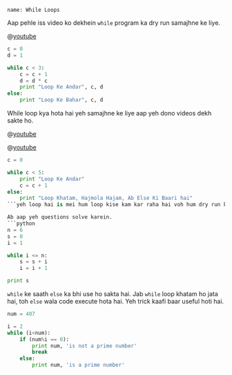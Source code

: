 ```ngMeta
name: While Loops
```

Aap pehle iss video ko dekhein `while` program ka dry run samajhne ke liye. 

@[youtube](https://www.youtube.com/watch?v=s_7YgktIJFo)

```python
c = 0
d = 1

while c < 3:
    c = c + 1
    d = d * c
    print "Loop Ke Andar", c, d
else:
    print "Loop Ke Bahar", c, d
```

While loop kya hota hai yeh samajhne ke liye aap yeh dono videos dekh sakte ho.  

@[youtube](https://www.youtube.com/watch?v=efg169eYEqo)

@[youtube](https://www.youtube.com/watch?v=oG_jCqPVJYA)

```python
c = 0

while c < 5:
    print "Loop Ke Andar"
    c = c + 1
else:
    print "Loop Khatam, Hajmola Hajam, Ab Else Ki Baari hai"
```yeh loop hai is mei hum loop kise kam kar raha hai voh hum dry run kar ke dekhna hai

Ab aap yeh questions solve karein.
```python
n = 6
s = 0
i = 1

while i <= n:
    s = s + i
    i = i + 1

print s
```

`while` ke saath `else` ka bhi use ho sakta hai. Jab `while` loop khatam ho jata hai, toh `else` wala code execute hota hai. Yeh trick kaafi baar useful hoti hai.

```python
num = 407

i = 2
while (i<num):
    if (num%i == 0):
        print num, 'is not a prime number'
        break
    else:
        print num, 'is a prime number'
```

